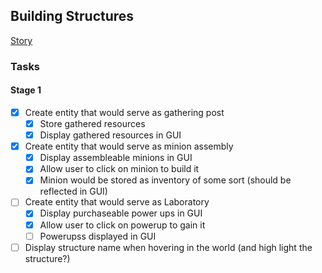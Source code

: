 ## Building Structures

[Story](./project.md#building-structures)

### Tasks

#### Stage 1

- [x] Create entity that would serve as gathering post
  - [x] Store gathered resources
  - [x] Display gathered resources in GUI
- [x] Create entity that would serve as minion assembly
  - [x] Display assembleable minions in GUI
  - [x] Allow user to click on minion to build it
  - [x] Minion would be stored as inventory of some sort (should be reflected in GUI)
- [ ] Create entity that would serve as Laboratory
  - [x] Display purchaseable power ups in GUI
  - [x] Allow user to click on powerup to gain it
  - [ ] Powerupss displayed in GUI
- [ ] Display structure name when hovering in the world (and high light the structure?)
